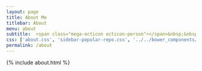 ```yaml
---
layout: page
title: About Me
titlebar: About
menu: about
subtitle:  <span class="mega-octicon octicon-person"></span>&nbsp;&nbsp; 跌宕起伏的程序员生涯        
css: ['about.css', 'sidebar-popular-repo.css', '../../bower_components/flag-icon-css/css/flag-icon.min.css']
permalink: /about
---
```


{% include about.html %}


